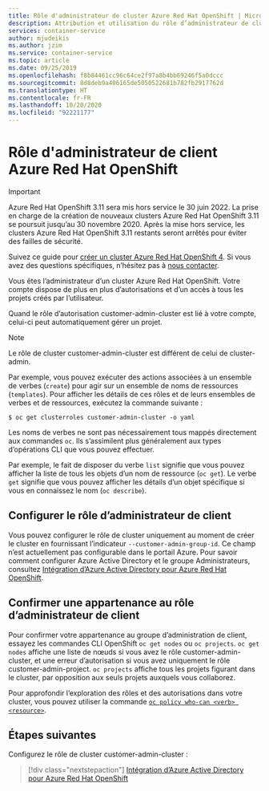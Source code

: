 ```yaml
---
title: Rôle d'administrateur de cluster Azure Red Hat OpenShift | Microsoft Docs
description: Attribution et utilisation du rôle d’administrateur de cluster Azure Red Hat OpenShift
services: container-service
author: mjudeikis
ms.author: jzim
ms.service: container-service
ms.topic: article
ms.date: 09/25/2019
ms.openlocfilehash: f8b84461cc96c64ce2f97a8b4bb69246f5a0dccc
ms.sourcegitcommit: 8d8deb9a406165de5050522681b782fb2917762d
ms.translationtype: HT
ms.contentlocale: fr-FR
ms.lasthandoff: 10/20/2020
ms.locfileid: "92221177"
---
```

# <a name="azure-red-hat-openshift-customer-administrator-role"></a>Rôle d'administrateur de client Azure Red Hat OpenShift

> [!IMPORTANT]
> Azure Red Hat OpenShift 3.11 sera mis hors service le 30 juin 2022. La prise en charge de la création de nouveaux clusters Azure Red Hat OpenShift 3.11 se poursuit jusqu’au 30 novembre 2020. Après la mise hors service, les clusters Azure Red Hat OpenShift 3.11 restants seront arrêtés pour éviter des failles de sécurité.
> 
> Suivez ce guide pour [créer un cluster Azure Red Hat OpenShift 4](tutorial-create-cluster.md).
> Si vous avez des questions spécifiques, n’hésitez pas à [nous contacter](mailto:arofeedback@microsoft.com).

Vous êtes l’administrateur d’un cluster Azure Red Hat OpenShift. Votre compte dispose de plus en plus d’autorisations et d’un accès à tous les projets créés par l’utilisateur.

Quand le rôle d’autorisation customer-admin-cluster est lié à votre compte, celui-ci peut automatiquement gérer un projet.

> [!Note] 
> Le rôle de cluster customer-admin-cluster est différent de celui de cluster-admin.

Par exemple, vous pouvez exécuter des actions associées à un ensemble de verbes (`create`) pour agir sur un ensemble de noms de ressources (`templates`). Pour afficher les détails de ces rôles et de leurs ensembles de verbes et de ressources, exécutez la commande suivante :

`$ oc get clusterroles customer-admin-cluster -o yaml`

Les noms de verbes ne sont pas nécessairement tous mappés directement aux commandes `oc`. Ils s’assimilent plus généralement aux types d’opérations CLI que vous pouvez effectuer. 

Par exemple, le fait de disposer du verbe `list` signifie que vous pouvez afficher la liste de tous les objets d’un nom de ressource (`oc get`). Le verbe `get` signifie que vous pouvez afficher les détails d’un objet spécifique si vous en connaissez le nom (`oc describe`).

## <a name="configure-the-customer-administrator-role"></a>Configurer le rôle d’administrateur de client

Vous pouvez configurer le rôle de cluster uniquement au moment de créer le cluster en fournissant l’indicateur `--customer-admin-group-id`. Ce champ n’est actuellement pas configurable dans le portail Azure. Pour savoir comment configurer Azure Active Directory et le groupe Administrateurs, consultez [Intégration d’Azure Active Directory pour Azure Red Hat OpenShift](howto-aad-app-configuration.md).

## <a name="confirm-membership-in-the-customer-administrator-role"></a>Confirmer une appartenance au rôle d’administrateur de client

Pour confirmer votre appartenance au groupe d’administration de client, essayez les commandes CLI OpenShift `oc get nodes` ou `oc projects`. `oc get nodes` affiche une liste de nœuds si vous avez le rôle customer-admin-cluster, et une erreur d’autorisation si vous avez uniquement le rôle customer-admin-project. `oc projects` affiche tous les projets figurant dans le cluster, par opposition aux seuls projets auxquels vous collaborez.

Pour approfondir l’exploration des rôles et des autorisations dans votre cluster, vous pouvez utiliser la commande [`oc policy who-can <verb> <resource>`](https://docs.openshift.com/container-platform/3.11/admin_guide/manage_rbac.html#managing-role-bindings).

## <a name="next-steps"></a>Étapes suivantes

Configurez le rôle de cluster customer-admin-cluster :
> [!div class="nextstepaction"]
> [Intégration d’Azure Active Directory pour Azure Red Hat OpenShift](howto-aad-app-configuration.md)
